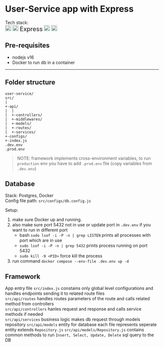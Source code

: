 # User-Service app with Express

Tech stack:  
<img
  src="https://github.com/get-icon/geticon/raw/master/icons/javascript.svg"
  alt="JavaScript"
  width="20px"
/>
<img
  src="https://github.com/get-icon/geticon/raw/master/icons/nodejs-icon.svg"
  alt="NodeJS"
  width="20px"
/>
<span style="font-size: 20px">Express</span>
<img
  src="https://github.com/get-icon/geticon/raw/master/icons/postgresql.svg"
  alt="Postgresql"
  width="20px"
/>
<img
  src="https://github.com/get-icon/geticon/raw/master/icons/docker-icon.svg"
  alt="Docker"
  width="20px"
/>

## Pre-requisites

- nodejs v16
- Docker to run db in a container

---

## Folder structure

```text
user-service/
src/
|
+-api/
|  |
|  +-controllers/
|  +-middlewares/
|  +-models/
|  +-routes/
|  +-services/
+-configs/
+-index.js
.dev.env
.prod.env
```

> NOTE: framework implements cross-environment variables, to run `production` env you have to add `.prod.env` file (copy variables from `.dev.env`)

## Database

Stack: Postgres, Docker  
Config file path: `src/configs/db.config.js`

Setup:

1. make sure Docker up and running.
1. also make sure port 5432 not in use or update port in `.dev.env` if you want to run in different port  
    - bash `sudo lsof -i -P -n | grep LISTEN` prints all processes with port which are in use
    - `sudo lsof -i -P -n | grep 5432` prints process running on port 5432
    - `sudo kill -9 <PID>` force kill the process
1. run command `docker compose --env-file .dev.env up -d`

## Framework

App entry file `src/index.js` constains only global level configurations and handles endpoints sending it to related route files  
`src/api/routes` handles routes parameters of the route and calls related method from controllers  
`src/api/controllers` hanles request and response and calls service methods if needed  
`src/api/services` business logic makes db request through models repository
`src/api/models` entity for database each file represents seperate entity extends `Repository.js`
`src/api/models/Repository.js` contains common methods to run `Insert, Select, Update, Delete` sql query to the DB
